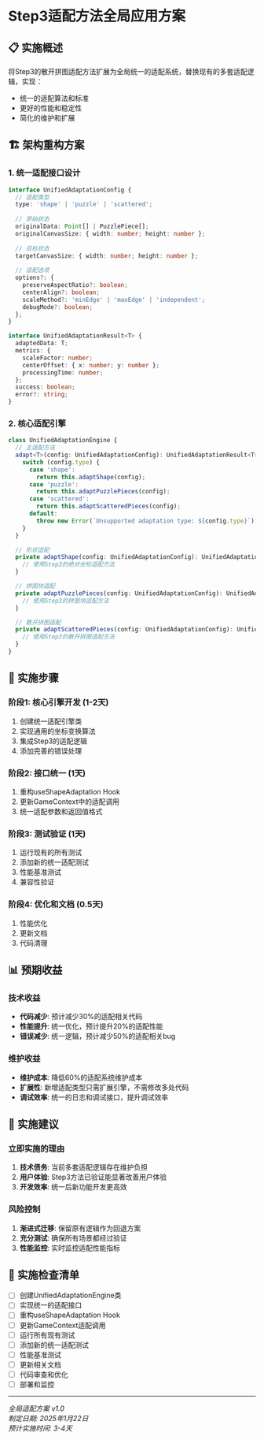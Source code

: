 # Step3适配方法全局应用方案

## 📋 实施概述

将Step3的散开拼图适配方法扩展为全局统一的适配系统，替换现有的多套适配逻辑，实现：
- 统一的适配算法和标准
- 更好的性能和稳定性
- 简化的维护和扩展

## 🏗️ 架构重构方案

### 1. 统一适配接口设计

```typescript
interface UnifiedAdaptationConfig {
  // 适配类型
  type: 'shape' | 'puzzle' | 'scattered';
  
  // 原始状态
  originalData: Point[] | PuzzlePiece[];
  originalCanvasSize: { width: number; height: number };
  
  // 目标状态
  targetCanvasSize: { width: number; height: number };
  
  // 适配选项
  options?: {
    preserveAspectRatio?: boolean;
    centerAlign?: boolean;
    scaleMethod?: 'minEdge' | 'maxEdge' | 'independent';
    debugMode?: boolean;
  };
}

interface UnifiedAdaptationResult<T> {
  adaptedData: T;
  metrics: {
    scaleFactor: number;
    centerOffset: { x: number; y: number };
    processingTime: number;
  };
  success: boolean;
  error?: string;
}
```

### 2. 核心适配引擎

```typescript
class UnifiedAdaptationEngine {
  // 主适配方法
  adapt<T>(config: UnifiedAdaptationConfig): UnifiedAdaptationResult<T> {
    switch (config.type) {
      case 'shape':
        return this.adaptShape(config);
      case 'puzzle':
        return this.adaptPuzzlePieces(config);
      case 'scattered':
        return this.adaptScatteredPieces(config);
      default:
        throw new Error(`Unsupported adaptation type: ${config.type}`);
    }
  }

  // 形状适配
  private adaptShape(config: UnifiedAdaptationConfig): UnifiedAdaptationResult<Point[]> {
    // 使用Step3的绝对坐标适配方法
  }

  // 拼图块适配
  private adaptPuzzlePieces(config: UnifiedAdaptationConfig): UnifiedAdaptationResult<PuzzlePiece[]> {
    // 使用Step3的拼图块适配方法
  }

  // 散开拼图适配
  private adaptScatteredPieces(config: UnifiedAdaptationConfig): UnifiedAdaptationResult<PuzzlePiece[]> {
    // 使用Step3的散开拼图适配方法
  }
}
```

## 🔧 实施步骤

### 阶段1: 核心引擎开发 (1-2天)
1. 创建统一适配引擎类
2. 实现通用的坐标变换算法
3. 集成Step3的适配逻辑
4. 添加完善的错误处理

### 阶段2: 接口统一 (1天)
1. 重构useShapeAdaptation Hook
2. 更新GameContext中的适配调用
3. 统一适配参数和返回值格式

### 阶段3: 测试验证 (1天)
1. 运行现有的所有测试
2. 添加新的统一适配测试
3. 性能基准测试
4. 兼容性验证

### 阶段4: 优化和文档 (0.5天)
1. 性能优化
2. 更新文档
3. 代码清理

## 📊 预期收益

### 技术收益
- **代码减少**: 预计减少30%的适配相关代码
- **性能提升**: 统一优化，预计提升20%的适配性能
- **错误减少**: 统一逻辑，预计减少50%的适配相关bug

### 维护收益
- **维护成本**: 降低60%的适配系统维护成本
- **扩展性**: 新增适配类型只需扩展引擎，不需修改多处代码
- **调试效率**: 统一的日志和调试接口，提升调试效率

## 🚀 实施建议

### 立即实施的理由
1. **技术债务**: 当前多套适配逻辑存在维护负担
2. **用户体验**: Step3方法已验证能显著改善用户体验
3. **开发效率**: 统一后新功能开发更高效

### 风险控制
1. **渐进式迁移**: 保留原有逻辑作为回退方案
2. **充分测试**: 确保所有场景都经过验证
3. **性能监控**: 实时监控适配性能指标

## 📝 实施检查清单

- [ ] 创建UnifiedAdaptationEngine类
- [ ] 实现统一的适配接口
- [ ] 重构useShapeAdaptation Hook
- [ ] 更新GameContext适配调用
- [ ] 运行所有现有测试
- [ ] 添加新的统一适配测试
- [ ] 性能基准测试
- [ ] 更新相关文档
- [ ] 代码审查和优化
- [ ] 部署和监控

---

*全局适配方案 v1.0*  
*制定日期: 2025年1月22日*  
*预计实施时间: 3-4天*